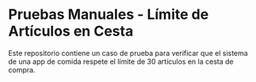 # Pruebas Manuales - Límite de Artículos en Cesta

Este repositorio contiene un caso de prueba para verificar que el sistema de una app de comida respete el límite de 30 artículos en la cesta de compra.
